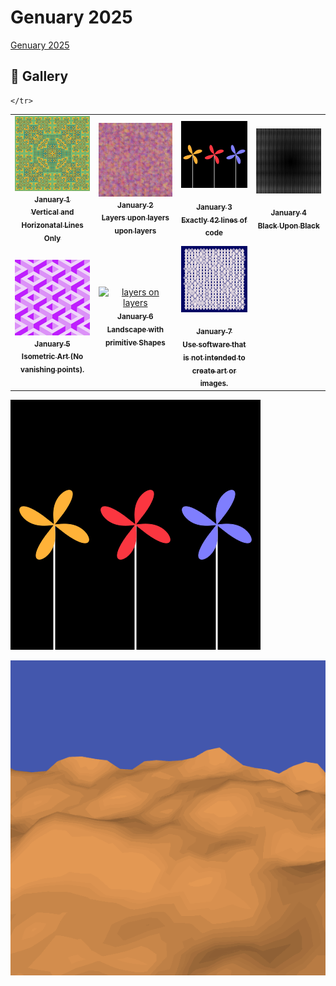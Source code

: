 # Genuary 2025

[Genuary 2025](https://genuary.art)

## 🌄 Gallery

<!-- IMAGE-LIST:START - Do not remove or modify this section -->
<!-- prettier-ignore-start -->
<!-- markdownlint-disable -->
<table>
  <tbody>
    <tr>
      <td align="center"><a href=""> <img class="img" src="assets/1.jpg" alt="vertical and horizontal lines" style="vertical-align:top;" width="500" /><br /><sub><b>January 1<br/>Vertical and Horizonatal Lines Only</b></sub></a></td>
      <td align="center"><a href=""> <img class="img" src="assets/2.jpg" alt="layers on layers" style="vertical-align:top;" width="500" /><br /><sub><b>January 2<br/>Layers upon layers upon layers</b></sub></a></td>
     <td align="center"><a href=""> <img class="img" src="assets/3.jpg" alt="42 lines of code" style=" display: block;
    margin-left: auto;
    margin-right: auto;" width="500" /><br /><sub><b>January 3<br/>Exactly 42 lines of code</b></sub></a></td>
     <td align="center"><a href=""> <img class="img" src="assets/4.jpg" alt="black on black" style=" display: block;
    margin-left: auto;
    margin-right: auto;" width="500" /><br /><sub><b>January 4<br/>Black Upon Black</b></sub></a></td>
    </tr>
    <tr>
      <td align="center"><a href=""> <img class="img" src="assets/5.jpg" alt="Isometric Art (No vanishing points)." style="vertical-align:top;" width="500" /><br /><sub><b>January 5<br/>Isometric Art (No vanishing points).</b></sub></a></td>
      <td align="center"><a href=""> <img class="img" src="assets/.jpg" alt="layers on layers" style="vertical-align:top;" width="500" /><br /><sub><b>January 6<br/>Landscape with primitive Shapes</b></sub></a></td>
     <td align="center"><a href=""> <img class="img" src="assets/7.png" alt="Use software that is not intended to create art or images." style=" display: block;
    margin-left: auto;
    margin-right: auto;" width="500" /><br /><sub><b>January 7<br/>Use software that is not intended to create art or images.</b></sub></a></td>
    
    </tr>
   
   
 </tbody>
</table>

<!-- markdownlint-restore -->
<!-- prettier-ignore-end -->

<!-- IMAGE-LIST:END -->

![Exactly 42 lines of code - pinwheel animation](assets/pinwheel.gif)

![Landscape with primitive shapes](assets/terrain.gif)
